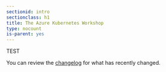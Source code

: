 ```yaml
---
sectionid: intro
sectionclass: h1
title: The Azure Kubernetes Workshop
type: nocount
is-parent: yes
---
```


TEST

You can review the [changelog](#changelog) for what has recently changed.
